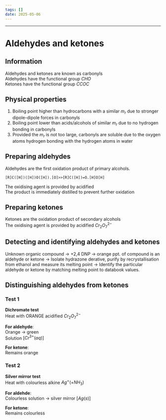 ```yaml
---
tags: []
date: 2025-05-06
---
```

---  
# Aldehydes and ketones  
  
## Information  
Aldehydes and ketones are known as carbonyls  
Aldehydes have the functional group $CHO$  
Ketones have the functional group $CCOC$  
  
## Physical properties  
1. Boiling point higher than hydrocarbons with a similar $m_r$ due to stronger dipole-dipole forces in carbonyls  
2. Boiling point lower than acids/alcohols of similar $m_r$ due to no hydrogen bonding in carbonyls  
3. Provided the $m_r$ is not too large, carbonyls are soluble due to the oxygen atoms hydrogen bonding with the hydrogen atoms in water  
  
## Preparing aldehydes  
Aldehydes are the first oxidation product of primary alcohols.  
  
```smiles  
[R]C([H])([H])O([H]).[O]>>[R]C([H])=O.[H]O[H]  
```  
The oxidising agent is provided by acidified   
The product is immediately distilled to prevent further oxidation  
  
## Preparing ketones  
Ketones are the oxidation product of secondary alcohols  
The oxidising agent is provided by acidified $Cr_2O_7^{2-}$  
  
## Detecting and identifying aldehydes and ketones  
Unknown organic compound -> +2,4 DNP -> orange ppt. of compound is an aldehyde or ketone -> Isolate hydrazone derative, purify by recrystallisation from ethanol and measure its melting point -> Identify the particular aldehyde or ketone by matching melting point to databook values.  
  
## Distinguishing aldehydes from ketones  
### Test 1  
**Dichromate test**  
Heat with ORANGE acidified $Cr_2O_7^{2-}$  
  
**For aldehyde**:  
Orange -> green  
Solution $[Cr^{3+}(aq)]$  
  
**For ketone**:  
Remains orange  
  
### Test 2  
**Silver mirror test**  
Heat with colourless alkine $Ag^+(+NH_3)$  
  
**For aldehde**:  
Colourless solution -> silver mirror $[Ag(s)]$  
  
**For ketone**:  
Remains colourless  
  
